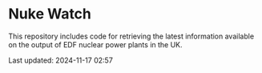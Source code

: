 # Nuke Watch

This repository includes code for retrieving the latest information available on the output of EDF nuclear power plants in the UK.

Last updated: 2024-11-17 02:57